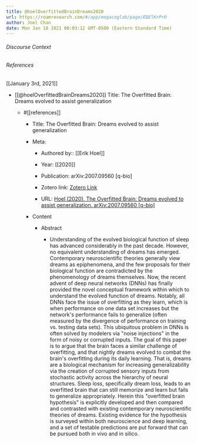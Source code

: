 ```yaml
---
title: @hoelOverfittedBrainDreams2020
url: https://roamresearch.com/#/app/megacoglab/page/EDElKrPrO
author: Joel Chan
date: Mon Jan 18 2021 00:03:12 GMT-0500 (Eastern Standard Time)
---
```




###### Discourse Context



###### References

[[January 3rd, 2021]]

- [[@hoelOverfittedBrainDreams2020]] Title: The Overfitted Brain: Dreams evolved to assist generalization

    - #[[references]]

        - Title: The Overfitted Brain: Dreams evolved to assist generalization

        - Meta:

            - Authored by:: [[Erik Hoel]]

            - Year: [[2020]]

            - Publication: arXiv:2007.09560 [q-bio]

            - Zotero link: [Zotero Link](zotero://select/items/1_LKS86VZT)

            - URL: [Hoel (2020). The Overfitted Brain: Dreams evolved to assist generalization. arXiv:2007.09560 [q-bio]](http://arxiv.org/abs/2007.09560)

        - Content

            - Abstract

                - Understanding of the evolved biological function of sleep has advanced considerably in the past decade. However, no equivalent understanding of dreams has emerged. Contemporary neuroscientific theories generally view dreams as epiphenomena, and the few proposals for their biological function are contradicted by the phenomenology of dreams themselves. Now, the recent advent of deep neural networks (DNNs) has finally provided the novel conceptual framework within which to understand the evolved function of dreams. Notably, all DNNs face the issue of overfitting as they learn, which is when performance on one data set increases but the network's performance fails to generalize (often measured by the divergence of performance on training vs. testing data sets). This ubiquitous problem in DNNs is often solved by modelers via "noise injections" in the form of noisy or corrupted inputs. The goal of this paper is to argue that the brain faces a similar challenge of overfitting, and that nightly dreams evolved to combat the brain's overfitting during its daily learning. That is, dreams are a biological mechanism for increasing generalizability via the creation of corrupted sensory inputs from stochastic activity across the hierarchy of neural structures. Sleep loss, specifically dream loss, leads to an overfitted brain that can still memorize and learn but fails to generalize appropriately. Herein this "overfitted brain hypothesis" is explicitly developed and then compared and contrasted with existing contemporary neuroscientific theories of dreams. Existing evidence for the hypothesis is surveyed within both neuroscience and deep learning, and a set of testable predictions are put forward that can be pursued both in vivo and in silico.
